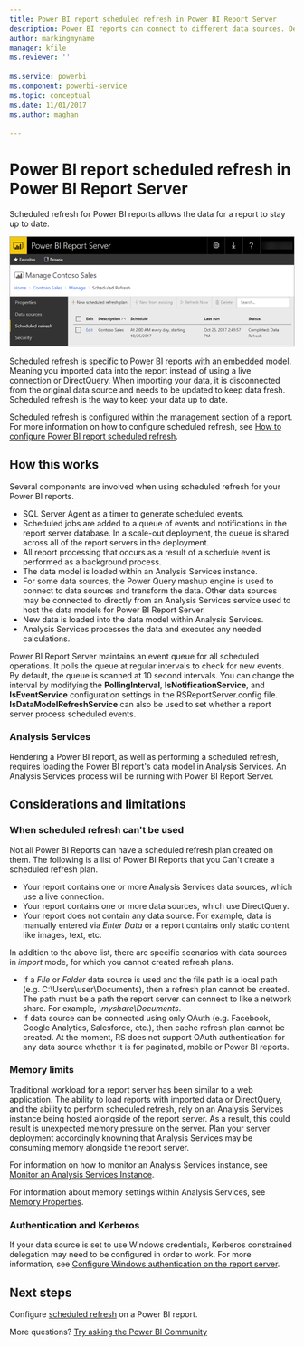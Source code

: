 ```yaml
---
title: Power BI report scheduled refresh in Power BI Report Server
description: Power BI reports can connect to different data sources. Depending on how data is used, different data sources are available.
author: markingmyname
manager: kfile
ms.reviewer: ''

ms.service: powerbi
ms.component: powerbi-service
ms.topic: conceptual
ms.date: 11/01/2017
ms.author: maghan

---
```

# Power BI report scheduled refresh in Power BI Report Server
Scheduled refresh for Power BI reports allows the data for a report to stay up to date.

![Scheduled refresh within Power BI Report Server](media/scheduled-refresh/scheduled-refresh-success.png)

Scheduled refresh is specific to Power BI reports with an embedded model. Meaning you imported data into the report instead of using a live connection or DirectQuery. When importing your data, it is disconnected from the original data source and needs to be updated to keep data fresh. Scheduled refresh is the way to keep your data up to date.

Scheduled refresh is configured within the management section of a report. For more information on how to configure scheduled refresh, see [How to configure Power BI report scheduled refresh](configure-scheduled-refresh.md).

## How this works
Several components are involved when using scheduled refresh for your Power BI reports.

* SQL Server Agent as a timer to generate scheduled events.
* Scheduled jobs are added to a queue of events and notifications in the report server database. In a scale-out deployment, the queue is shared across all of the report servers in the deployment.
* All report processing that occurs as a result of a schedule event is performed as a background process.
* The data model is loaded within an Analysis Services instance.
* For some data sources, the Power Query mashup engine is used to connect to data sources and transform the data. Other data sources may be connected to directly from an Analysis Services service used to host the data models for Power BI Report Server.
* New data is loaded into the data model within Analysis Services.
* Analysis Services processes the data and executes any needed calculations.

Power BI Report Server maintains an event queue for all scheduled operations. It polls the queue at regular intervals to check for new events. By default, the queue is scanned at 10 second intervals. You can change the interval by modifying the **PollingInterval**, **IsNotificationService**, and **IsEventService** configuration settings in the RSReportServer.config file. **IsDataModelRefreshService** can also be used to set whether a report server process scheduled events.

### Analysis Services
Rendering a Power BI report, as well as performing a scheduled refresh, requires loading the Power BI report's data model in Analysis Services. An Analysis Services process will be running with Power BI Report Server.

## Considerations and limitations
### When scheduled refresh can't be used
Not all Power BI Reports can have a scheduled refresh plan created on them. The following is a list of Power BI Reports that you Can't create a scheduled refresh plan.

* Your report contains one or more Analysis Services data sources, which use a live connection.
* Your report contains one or more data sources, which use DirectQuery.
* Your report does not contain any data source. For example, data is manually entered via *Enter Data* or a report contains only static content like images, text, etc.

In addition to the above list, there are specific scenarios with data sources in *import* mode, for which you cannot created refresh plans.

* If a *File* or *Folder* data source is used and the file path is a local path (e.g. C:\Users\user\Documents), then a refresh plan cannot be created. The path must be a path the report server can connect to like a network share. For example, *\\myshare\Documents*.
* If data source can be connected using only OAuth (e.g. Facebook, Google Analytics, Salesforce, etc.), then cache refresh plan cannot be created. At the moment, RS does not support OAuth authentication for any data source whether it is for paginated, mobile or Power BI reports.

### Memory limits
Traditional workload for a report server has been similar to a web application. The ability to load reports with imported data or DirectQuery, and the ability to perform scheduled refresh, rely on an Analysis Services instance being hosted alongside of the report server. As a result, this could result is unexpected memory pressure on the server. Plan your server deployment accordingly knowning that Analysis Services may be consuming memory alongside the report server.

For information on how to monitor an Analysis Services instance, see [Monitor an Analysis Services Instance](https://docs.microsoft.com/sql/analysis-services/instances/monitor-an-analysis-services-instance).

For information about memory settings within Analysis Services, see [Memory Properties](https://docs.microsoft.com/sql/analysis-services/server-properties/memory-properties).

### Authentication and Kerberos
If your data source is set to use Windows credentials, Kerberos constrained delegation may need to be configured in order to work. For more information, see [Configure Windows authentication on the report server](https://docs.microsoft.com/sql/reporting-services/security/configure-windows-authentication-on-the-report-server).

## Next steps
Configure [scheduled refresh](configure-scheduled-refresh.md) on a Power BI report.

More questions? [Try asking the Power BI Community](https://community.powerbi.com/)

